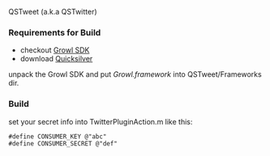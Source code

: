 QSTweet (a.k.a QSTwitter)


### Requirements for Build

- checkout [Growl SDK](http://growl.info/)
- download [Quicksilver](http://www.blacktree.com/)

unpack the Growl SDK and put *Growl.framework* into QSTweet/Frameworks dir.

### Build

set your secret info into TwitterPluginAction.m like this:

    #define CONSUMER_KEY @"abc"
    #define CONSUMER_SECRET @"def"
